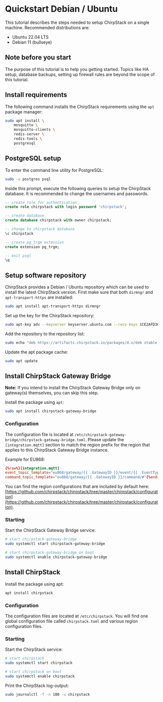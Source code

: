 # Quickstart Debian / Ubuntu

This tutorial describes the steps needed to setup ChirpStack
on a single machine. Recommended distributions are:

* Ubuntu 22.04 LTS
* Debian 11 (bullseye)

## Note before you start

The purpose of this tutorial is to help you getting started. Topics like
HA setup, database backups, setting up firewall rules are beyond the scope
of this tutorial.

## Install requirements

The following command installs the ChirpStack requirements using the `apt`
package manager:

```bash
sudo apt install \
	mosquitto \
	mosquitto-clients \
	redis-server \
	redis-tools \
	postgresql
```

## PostgreSQL setup

To enter the command line utility for PostgreSQL:

```bash
sudo -u postgres psql
```

Inside this prompt, execute the following queries to setup the ChirpStack
database. It is recommended to change the usernames and passwords.

```sql
-- create role for authentication
create role chirpstack with login password 'chirpstack';

-- create database
create database chirpstack with owner chirpstack;

-- change to chirpstack database
\c chirpstack

-- create pg_trgm extension
create extension pg_trgm;

-- exit psql
\q
```

## Setup software repository

ChirpStack provides a Debian / Ubuntu repository which can be used to install
the latest ChirpStack version. First make sure that both `dirmngr` and
`apt-transport-https` are installed:

```bash
sudo apt install apt-transport-https dirmngr
```

Set up the key for the ChirpStack repository:

```bash
sudo apt-key adv --keyserver keyserver.ubuntu.com --recv-keys 1CE2AFD36DBCCA00
```

Add the repository to the repository list:

```bash
sudo echo "deb https://artifacts.chirpstack.io/packages/4.x/deb stable main" | sudo tee /etc/apt/sources.list.d/chirpstack.list
```

Update the apt package cache:

```bash
sudo apt update
```

## Install ChirpStack Gateway Bridge

**Note:** If you intend to install the ChirpStack Gateway Bridge only on
gateway(s) themselves, you can skip this step.

Install the package using `apt`:

```bash
sudo apt install chirpstack-gateway-bridge
```

### Configuration

The configuration file is located at `/etc/chirpstack-gateway-bridge/chirpstack-gateway-bridge.toml`.
Please update the `[integration.mqtt]` section to match the region prefix for
the region that applies to this ChirpStack Gateway Bridge instance.

Example for EU868:

```toml
{%raw%}[integration.mqtt]
event_topic_template="eu868/gateway/{{ .GatewayID }}/event/{{ .EventType }}"
command_topic_template="eu868/gateway/{{ .GatewayID }}/command/#"{%endraw%}
```

You can find the region configurations that are included by default here:
[https://github.com/chirpstack/chirpstack/tree/master/chirpstack/configuration](https://github.com/chirpstack/chirpstack/tree/master/chirpstack/configuration).

### Starting

Start the ChirpStack Gateway Bridge service:

```bash
# start chirpstack-gateway-bridge
sudo systemctl start chirpstack-gateway-bridge

# start chirpstack-gateway-bridge on boot
sudo systemctl enable chirpstack-gateway-bridge
```

## Install ChirpStack

Install the package using apt:

```bash
apt install chirpstack
```

### Configuration

The configuration files are located at `/etc/chirpstack`. You will find one
global configuration file called `chirpstack.toml` and various region
configuration files.

### Starting

Start the ChirpStack service:

```bash
# start chirpstack
sudo systemctl start chirpstack

# start chirpstack on boot
sudo systemctl enable chirpstack
```

Print the ChirpStack log-output:

```bash
sudo journalctl -f -n 100 -u chirpstack
```
